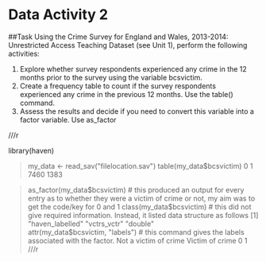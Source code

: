 # Data Activity 2
##Task
Using the Crime Survey for England and Wales, 2013-2014: Unrestricted Access Teaching Dataset (see Unit 1), perform the following activities:
1.	Explore whether survey respondents experienced any crime in the 12 months prior to the survey using the variable bcsvictim.
2.	Create a frequency table to count if the survey respondents experienced any crime in the previous 12 months. Use the table() command.
3.	Assess the results and decide if you need to convert this variable into a factor variable. Use as_factor

///r

library(haven)
> my_data <- read_sav("filelocation.sav")
> table(my_data$bcsvictim)
   0    1 
7460 1383 

> as_factor(my_data$bcsvictim) # this produced an output for every entry as to whether they were a victim of crime or not,  my aim was to get the code/key for 0 and 1
> class(my_data$bcsvictim) # this did not give required information. Instead, it listed data structure as follows 
[1] "haven_labelled" "vctrs_vctr"     "double"  
> attr(my_data$bcsvictim, "labels")  # this command gives the labels associated with the factor.
Not a victim of crime       Victim of crime 
                    0                     1
///r
